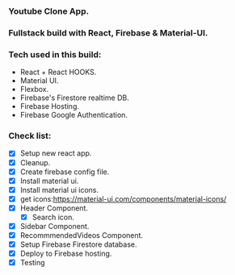 ### Youtube Clone App.
### Fullstack build with React, Firebase & Material-UI.

### Tech used in this build:
* React + React HOOKS.
* Material UI.
* Flexbox.
* Firebase's Firestore realtime DB.
* Firebase Hosting.
* Firebase Google Authentication.

### Check list:
* [x] Setup new react app.
* [x] Cleanup.
* [x] Create firebase config file.
* [x] Install material ui.
* [x] Install material ui icons.
* [x] get icons:https://material-ui.com/components/material-icons/
* [x] Header Component.
    * [x] Search icon.
* [x] Sidebar Component.
* [x] RecommmendedVideos Component.
* [x] Setup Firebase Firestore database.
* [x] Deploy to Firebase hosting.
* [x] Testing